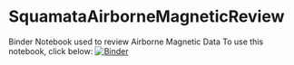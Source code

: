 # SquamataAirborneMagneticReview
Binder Notebook used to review Airborne Magnetic Data
To use this notebook, click below:
[![Binder](https://mybinder.org/badge_logo.svg)](https://mybinder.org/v2/git/https%3A%2F%2Fgithub.com%2Fpbrown-usgs%2FSquamataAirborneMagneticReview/HEAD?urlpath=https%3A%2F%2Fgithub.com%2Fpbrown-usgs%2FSquamataAirborneMagneticReview%2Fblob%2Fmain%2FSquamataAirborneMagneticSurveyReview_1-0.ipynb)

